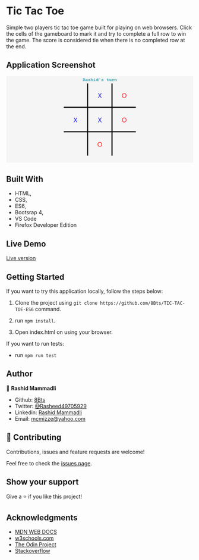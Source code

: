 # Tic Tac Toe

Simple two players tic tac toe game built for playing on web browsers. Click the cells of the gameboard to mark it and try to complete a full row to win the game.  The score is considered tie when there is no completed row at the end. 

## Application Screenshot
![screenshot](src/assets/images/screenshot.png)

## Built With

- HTML,
- CSS,
- ES6,
- Bootsrap 4,
- VS Code
- Firefox Developer Edition

## Live Demo

<a href="https://rawcdn.githack.com/8Bts/TIC-TAC-TOE-ES6/253c91acd58c644b44b4fdea97b16ff7fff4674c/dist/index.html" target="_blank">Live version</a>

## Getting Started

  If you want to try this application locally, follow the steps below:

  1. Clone the project using `git clone https://github.com/8Bts/TIC-TAC-TOE-ES6` command.

  2. run `npm install`.

  3. Open index.html on using your browser.

  If you want to run tests:

  - run `npm run test`

## Author

👤 **Rashid Mammadli**

- Github: [8Bts](https://github.com/8Bts)
- Twitter: [@Rasheed49705929](https://twitter.com/Rasheed49705929)
- Linkedin: [Rashid Mammadli](https://www.linkedin.com/in/rashid-mammadli-62b9b1171/)
- Email: mcmizze@yahoo.com


## 🤝 Contributing

Contributions, issues and feature requests are welcome!

Feel free to check the <a href="https://github.com/8Bts/TIC-TAC-TOE-ES6/issues" target="_blank">issues page</a>.

## Show your support

Give a ⭐️ if you like this project!

## Acknowledgments

- [MDN WEB DOCS](https://developer.mozilla.org/)
- <a href="https://www.w3schools.com/" target="_blank">w3schools.com</a> 
- <a href="https://www.theodinproject.com/" target="_blank">The Odin Project</a>
- <a href="https://www.stackoverflow.com/" target="_blank">Stackoverflow</a>



